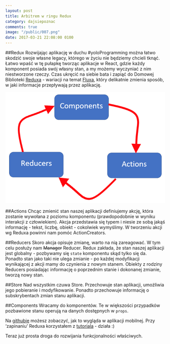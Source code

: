 ```yaml
---
layout: post
title: Arbitrem w ringu Redux
category: dajsiepoznac
comments: true
image: "/public/007.png"
date: 2017-03-21 22:08:00 0100
---
```


##Redux
Rozwijając aplikację w duchu #yoloProgramming można łatwo skodzić swoje własne legacy, którego w życiu nie będziemy chcieli tknąć. Łatwo wpaść w tę pułapkę tworząc aplikacje w React, gdzie każdy komponent posiada swój własny stan, a my możemy wyczyniać z nim niestworzone rzeczy. Czas ukręcić na siebie bata i zapiąć do Domowej Biblioteki [Reduxa](https://github.com/reactjs/redux) - wariacji na temat [Fluxa](https://facebook.github.io/flux/), który delikatnie zmienia sposób, w jaki informacje przepływają przez aplikację.

![Redux - diagram](/public/007.png)

##Actions
Chcąc zmienić stan naszej aplikacji definiujemy akcję, która zostanie wywołana z poziomu komponentu (prawdopodobnie w wyniku interakcji z człowiekiem). Akcja przedstawia się typem i niesie ze sobą jakąś informację - tekst, liczbę, obiekt - cokolwiek wymyślimy. W tworzeniu akcji wg Reduxa powinni nam pomóc ActionCreators.

##Reducers
Skoro akcja opisuje zmianę, warto na nią zareagować. W tym celu posłuży nam <del>Manager</del> Reducer. Redux zakłada, że stan naszej aplikacji jest globalny - pozbywamy się `state` komponentu skąd tylko się da. Ponadto stan jako taki nie ulega zmianie - po każdej modyfikacji wynikającej z akcji mamy do czynienia z nowym stanem. Obiekty z rodziny Reducers posiadając informację o poprzednim stanie i dokonanej zmianie, tworzą nowy stan.

##Store
Nad wszystkim czuwa Store. Przechowuje stan aplikacji, umożliwia jego pobieranie i modyfikowanie. Ponadto przechowuje informację o subskrybentach zmian stanu aplikacji.

##Components
Wracamy do komponentów. Te w większości przypadków pozbawione stanu operują na danych dostępnych w `props`.

Na [githubie](https://github.com/slawciu/home-library/tree/master/HomeLibraryMobile) możesz zobaczyć, jak to wygląda w aplikacji mobilnej.
Przy ‘zapinaniu’ Reduxa korzystałem z [tutoriala](https://medium.com/@jonlebensold/getting-started-with-react-native-redux-2b01408c0053#.2ytogtjgv) - działa :)

Teraz już prosta droga do rozwijania funkcjonalności właściwych.
